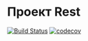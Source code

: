 # Проект Rest
[![Build Status](https://travis-ci.com/saimon494/job4j_rest.svg?branch=main)](https://travis-ci.com/saimon494/job4j_rest)
[![codecov](https://codecov.io/gh/saimon494/job4j_rest/branch/main/graph/badge.svg?token=5jbkbOUHcx)](https://codecov.io/gh/saimon494/job4j_rest)

